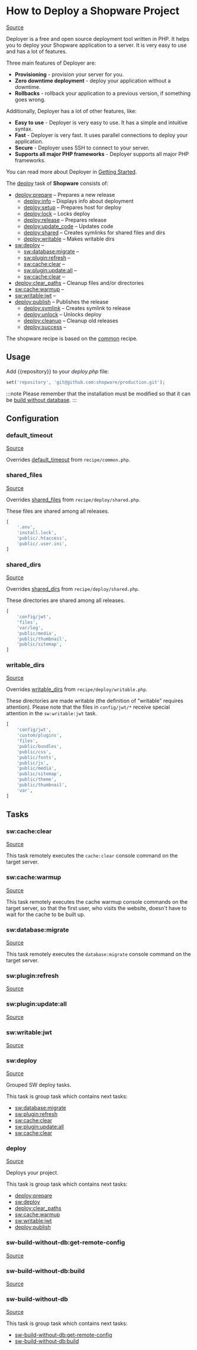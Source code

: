 <!-- DO NOT EDIT THIS FILE! -->
<!-- Instead edit recipe/shopware.php -->
<!-- Then run bin/docgen -->

# How to Deploy a Shopware Project

[Source](/recipe/shopware.php)

Deployer is a free and open source deployment tool written in PHP. 
It helps you to deploy your Shopware application to a server. 
It is very easy to use and has a lot of features. 

Three main features of Deployer are:
- **Provisioning** - provision your server for you.
- **Zero downtime deployment** - deploy your application without a downtime.
- **Rollbacks** - rollback your application to a previous version, if something goes wrong.

Additionally, Deployer has a lot of other features, like:
- **Easy to use** - Deployer is very easy to use. It has a simple and intuitive syntax.
- **Fast** - Deployer is very fast. It uses parallel connections to deploy your application.
- **Secure** - Deployer uses SSH to connect to your server.
- **Supports all major PHP frameworks** - Deployer supports all major PHP frameworks.

You can read more about Deployer in [Getting Started](/docs/getting-started.md).

The [deploy](#deploy) task of **Shopware** consists of:
* [deploy:prepare](/docs/recipe/common.md#deployprepare) – Prepares a new release
  * [deploy:info](/docs/recipe/deploy/info.md#deployinfo) – Displays info about deployment
  * [deploy:setup](/docs/recipe/deploy/setup.md#deploysetup) – Prepares host for deploy
  * [deploy:lock](/docs/recipe/deploy/lock.md#deploylock) – Locks deploy
  * [deploy:release](/docs/recipe/deploy/release.md#deployrelease) – Prepares release
  * [deploy:update_code](/docs/recipe/deploy/update_code.md#deployupdate_code) – Updates code
  * [deploy:shared](/docs/recipe/deploy/shared.md#deployshared) – Creates symlinks for shared files and dirs
  * [deploy:writable](/docs/recipe/deploy/writable.md#deploywritable) – Makes writable dirs
* [sw:deploy](/docs/recipe/shopware.md#swdeploy) – 
  * [sw:database:migrate](/docs/recipe/shopware.md#swdatabasemigrate) – 
  * [sw:plugin:refresh](/docs/recipe/shopware.md#swpluginrefresh) – 
  * [sw:cache:clear](/docs/recipe/shopware.md#swcacheclear) – 
  * [sw:plugin:update:all](/docs/recipe/shopware.md#swpluginupdateall) – 
  * [sw:cache:clear](/docs/recipe/shopware.md#swcacheclear) – 
* [deploy:clear_paths](/docs/recipe/deploy/clear_paths.md#deployclear_paths) – Cleanup files and/or directories
* [sw:cache:warmup](/docs/recipe/shopware.md#swcachewarmup) – 
* [sw:writable:jwt](/docs/recipe/shopware.md#swwritablejwt) – 
* [deploy:publish](/docs/recipe/common.md#deploypublish) – Publishes the release
  * [deploy:symlink](/docs/recipe/deploy/symlink.md#deploysymlink) – Creates symlink to release
  * [deploy:unlock](/docs/recipe/deploy/lock.md#deployunlock) – Unlocks deploy
  * [deploy:cleanup](/docs/recipe/deploy/cleanup.md#deploycleanup) – Cleanup old releases
  * [deploy:success](/docs/recipe/common.md#deploysuccess) – 


The shopware recipe is based on the [common](/docs/recipe/common.md) recipe.


## Usage

Add {{repository}} to your _deploy.php_ file:

```php
set('repository', 'git@github.com:shopware/production.git');
```

:::note
Please remember that the installation must be modified so that it can be
[build without database](https://developer.shopware.com/docs/guides/hosting/installation-updates/deployments/build-w-o-db#compiling-the-storefront-without-database).
:::


## Configuration
### default_timeout
[Source](https://github.com/deployphp/deployer/blob/master/recipe/shopware.php#L23)

Overrides [default_timeout](/docs/recipe/common.md#default_timeout) from `recipe/common.php`.





### shared_files
[Source](https://github.com/deployphp/deployer/blob/master/recipe/shopware.php#L26)

Overrides [shared_files](/docs/recipe/deploy/shared.md#shared_files) from `recipe/deploy/shared.php`.

These files are shared among all releases.

```php title="Default value"
[
    '.env',
    'install.lock',
    'public/.htaccess',
    'public/.user.ini',
]
```


### shared_dirs
[Source](https://github.com/deployphp/deployer/blob/master/recipe/shopware.php#L34)

Overrides [shared_dirs](/docs/recipe/deploy/shared.md#shared_dirs) from `recipe/deploy/shared.php`.

These directories are shared among all releases.

```php title="Default value"
[
    'config/jwt',
    'files',
    'var/log',
    'public/media',
    'public/thumbnail',
    'public/sitemap',
]
```


### writable_dirs
[Source](https://github.com/deployphp/deployer/blob/master/recipe/shopware.php#L45)

Overrides [writable_dirs](/docs/recipe/deploy/writable.md#writable_dirs) from `recipe/deploy/writable.php`.

These directories are made writable (the definition of "writable" requires attention).
Please note that the files in `config/jwt/*` receive special attention in the `sw:writable:jwt` task.

```php title="Default value"
[
    'config/jwt',
    'custom/plugins',
    'files',
    'public/bundles',
    'public/css',
    'public/fonts',
    'public/js',
    'public/media',
    'public/sitemap',
    'public/theme',
    'public/thumbnail',
    'var',
]
```



## Tasks

### sw:cache:clear
[Source](https://github.com/deployphp/deployer/blob/master/recipe/shopware.php#L61)



This task remotely executes the `cache:clear` console command on the target server.


### sw:cache:warmup
[Source](https://github.com/deployphp/deployer/blob/master/recipe/shopware.php#L67)



This task remotely executes the cache warmup console commands on the target server, so that the first user, who
visits the website, doesn't have to wait for the cache to be built up.


### sw:database:migrate
[Source](https://github.com/deployphp/deployer/blob/master/recipe/shopware.php#L73)



This task remotely executes the `database:migrate` console command on the target server.


### sw:plugin:refresh
[Source](https://github.com/deployphp/deployer/blob/master/recipe/shopware.php#L77)






### sw:plugin:update:all
[Source](https://github.com/deployphp/deployer/blob/master/recipe/shopware.php#L113)






### sw:writable:jwt
[Source](https://github.com/deployphp/deployer/blob/master/recipe/shopware.php#L123)






### sw:deploy
[Source](https://github.com/deployphp/deployer/blob/master/recipe/shopware.php#L130)



Grouped SW deploy tasks.


This task is group task which contains next tasks:
* [sw:database:migrate](/docs/recipe/shopware.md#swdatabasemigrate)
* [sw:plugin:refresh](/docs/recipe/shopware.md#swpluginrefresh)
* [sw:cache:clear](/docs/recipe/shopware.md#swcacheclear)
* [sw:plugin:update:all](/docs/recipe/shopware.md#swpluginupdateall)
* [sw:cache:clear](/docs/recipe/shopware.md#swcacheclear)


### deploy
[Source](https://github.com/deployphp/deployer/blob/master/recipe/shopware.php#L139)

Deploys your project.




This task is group task which contains next tasks:
* [deploy:prepare](/docs/recipe/common.md#deployprepare)
* [sw:deploy](/docs/recipe/shopware.md#swdeploy)
* [deploy:clear_paths](/docs/recipe/deploy/clear_paths.md#deployclear_paths)
* [sw:cache:warmup](/docs/recipe/shopware.md#swcachewarmup)
* [sw:writable:jwt](/docs/recipe/shopware.md#swwritablejwt)
* [deploy:publish](/docs/recipe/common.md#deploypublish)


### sw-build-without-db:get-remote-config
[Source](https://github.com/deployphp/deployer/blob/master/recipe/shopware.php#L149)






### sw-build-without-db:build
[Source](https://github.com/deployphp/deployer/blob/master/recipe/shopware.php#L175)






### sw-build-without-db
[Source](https://github.com/deployphp/deployer/blob/master/recipe/shopware.php#L179)






This task is group task which contains next tasks:
* [sw-build-without-db:get-remote-config](/docs/recipe/shopware.md#sw-build-without-dbget-remote-config)
* [sw-build-without-db:build](/docs/recipe/shopware.md#sw-build-without-dbbuild)



